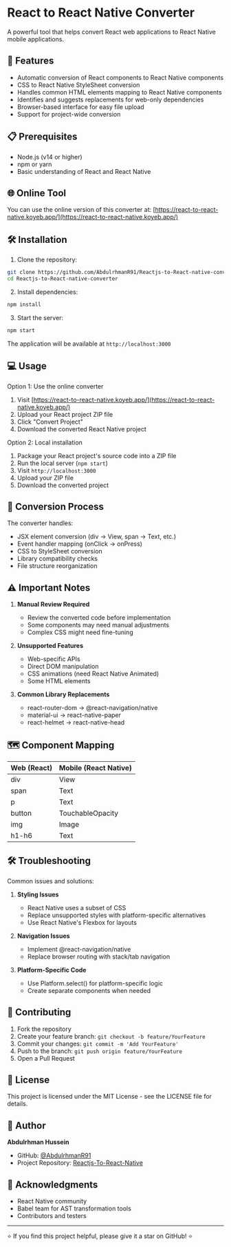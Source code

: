 # React to React Native Converter

A powerful tool that helps convert React web applications to React Native mobile applications.

## 🚀 Features

- Automatic conversion of React components to React Native components
- CSS to React Native StyleSheet conversion
- Handles common HTML elements mapping to React Native components
- Identifies and suggests replacements for web-only dependencies
- Browser-based interface for easy file upload
- Support for project-wide conversion

## 📋 Prerequisites

- Node.js (v14 or higher)
- npm or yarn
- Basic understanding of React and React Native

## 🌐 Online Tool

You can use the online version of this converter at:
[https://react-to-react-native.koyeb.app/](https://react-to-react-native.koyeb.app/)

## 🛠️ Installation

1. Clone the repository:
```bash
git clone https://github.com/AbdulrhmanR91/Reactjs-to-React-native-converter.git
cd Reactjs-to-React-native-converter
```

2. Install dependencies:
```bash
npm install
```

3. Start the server:
```bash
npm start
```

The application will be available at `http://localhost:3000`

## 💻 Usage

Option 1: Use the online converter
1. Visit [https://react-to-react-native.koyeb.app/](https://react-to-react-native.koyeb.app/)
2. Upload your React project ZIP file
3. Click "Convert Project"
4. Download the converted React Native project

Option 2: Local installation
1. Package your React project's source code into a ZIP file
2. Run the local server (`npm start`)
3. Visit `http://localhost:3000`
4. Upload your ZIP file
5. Download the converted project

## 🔄 Conversion Process

The converter handles:

- JSX element conversion (div → View, span → Text, etc.)
- Event handler mapping (onClick → onPress)
- CSS to StyleSheet conversion
- Library compatibility checks
- File structure reorganization

## ⚠️ Important Notes

1. **Manual Review Required**
   - Review the converted code before implementation
   - Some components may need manual adjustments
   - Complex CSS might need fine-tuning

2. **Unsupported Features**
   - Web-specific APIs
   - Direct DOM manipulation
   - CSS animations (need React Native Animated)
   - Some HTML elements

3. **Common Library Replacements**
   - react-router-dom → @react-navigation/native
   - material-ui → react-native-paper
   - react-helmet → react-native-head

## 🗺️ Component Mapping

| Web (React) | Mobile (React Native) |
|-------------|----------------------|
| div         | View                |
| span        | Text                |
| p           | Text                |
| button      | TouchableOpacity    |
| img         | Image               |
| h1-h6       | Text                |

## 🛠️ Troubleshooting

Common issues and solutions:

1. **Styling Issues**
   - React Native uses a subset of CSS
   - Replace unsupported styles with platform-specific alternatives
   - Use React Native's Flexbox for layouts

2. **Navigation Issues**
   - Implement @react-navigation/native
   - Replace browser routing with stack/tab navigation

3. **Platform-Specific Code**
   - Use Platform.select() for platform-specific logic
   - Create separate components when needed

## 🤝 Contributing

1. Fork the repository
2. Create your feature branch: `git checkout -b feature/YourFeature`
3. Commit your changes: `git commit -m 'Add YourFeature'`
4. Push to the branch: `git push origin feature/YourFeature`
5. Open a Pull Request

## 📝 License

This project is licensed under the MIT License - see the LICENSE file for details.

## 👤 Author

**Abdulrhman Hussein**
- GitHub: [@AbdulrhmanR91](https://github.com/AbdulrhmanR91)
- Project Repository: [Reactjs-To-React-Native](https://github.com/AbdulrhmanR91/Reactjs-to-React-native-converter)

## 🙏 Acknowledgments

- React Native community
- Babel team for AST transformation tools
- Contributors and testers

---

⭐️ If you find this project helpful, please give it a star on GitHub! ⭐️
